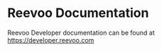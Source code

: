 # Reevoo Documentation

Reevoo Developer documentation can be found at https://developer.reevoo.com
